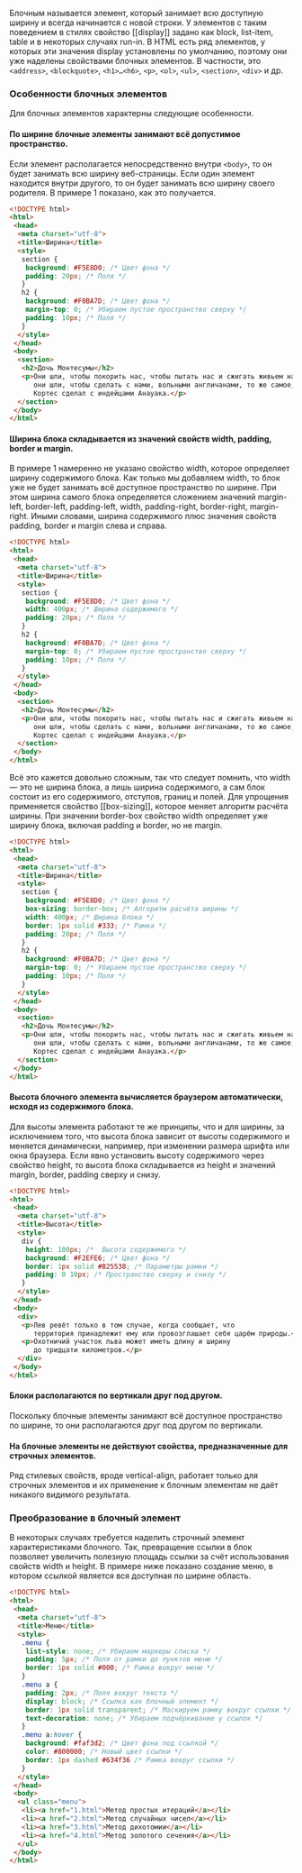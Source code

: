 Блочным называется элемент, который занимает всю доступную ширину и всегда начинается с новой строки. У элементов с таким поведением в стилях свойство [[display]] задано как block, list-item, table и в некоторых случаях run-in. В HTML есть ряд элементов, у которых эти значения display установлены по умолчанию, поэтому они уже наделены свойствами блочных элементов. В частности, это `<address>`, `<blockquote>`, `<h1>…<h6>`, `<p>`, `<ol>`, `<ul>`, `<section>`, `<div>` и др.

### Особенности блочных элементов
Для блочных элементов характерны следующие особенности.

#### По ширине блочные элементы занимают всё допустимое пространство.

Если элемент располагается непосредственно внутри `<body>`, то он будет занимать всю ширину веб-страницы. Если один элемент находится внутри другого, то он будет занимать всю ширину своего родителя. В примере 1 показано, как это получается.

```html
<!DOCTYPE html>
<html>
 <head>
  <meta charset="utf-8">
  <title>Ширина</title>
  <style>
   section {
    background: #F5E8D0; /* Цвет фона */
    padding: 20px; /* Поля */
   }
   h2 {
    background: #F0BA7D; /* Цвет фона */
    margin-top: 0; /* Убираем пустое пространство сверху */
    padding: 10px; /* Поля */
   }
  </style>
 </head>
 <body>
  <section>
   <h2>Дочь Монтесумы</h2>
   <p>Они шли, чтобы покорить нас, чтобы пытать нас и сжигать живьем на кострах, 
      они шли, чтобы сделать с нами, вольными англичанами, то же самое, что 
      Кортес сделал с индейцами Анауака.</p>
  </section>
 </body>
</html>
```

#### Ширина блока складывается из значений свойств width, padding, border и margin.

В примере 1 намеренно не указано свойство width, которое определяет ширину содержимого блока. Как только мы добавляем width, то блок уже не будет занимать всё доступное пространство по ширине. При этом ширина самого блока определяется сложением значений margin-left, border-left, padding-left, width, padding-right, border-right, margin-right. Иными словами, ширина содержимого плюс значения свойств padding, border и margin слева и справа.

```html
<!DOCTYPE html>
<html>
 <head>
  <meta charset="utf-8">
  <title>Ширина</title>
  <style>
   section {
    background: #F5E8D0; /* Цвет фона */
    width: 400px; /* Ширина содержимого */
    padding: 20px; /* Поля */
   }
   h2 {
    background: #F0BA7D; /* Цвет фона */
    margin-top: 0; /* Убираем пустое пространство сверху */
    padding: 10px; /* Поля */
   }
  </style>
 </head>
 <body>
  <section>
   <h2>Дочь Монтесумы</h2>
   <p>Они шли, чтобы покорить нас, чтобы пытать нас и сжигать живьем на кострах, 
      они шли, чтобы сделать с нами, вольными англичанами, то же самое, что 
      Кортес сделал с индейцами Анауака.</p>
  </section>
 </body>
</html>
```

Всё это кажется довольно сложным, так что следует помнить, что width — это не ширина блока, а лишь ширина содержимого, а сам блок состоит из его содержимого, отступов, границ и полей. Для упрощения применяется свойство [[box-sizing]], которое меняет алгоритм расчёта ширины. При значении border-box свойство width определяет уже ширину блока, включая padding и border, но не margin.

```html
<!DOCTYPE html>
<html>
 <head>
  <meta charset="utf-8">
  <title>Ширина</title>
  <style>
   section {
	background: #F5E8D0; /* Цвет фона */
	box-sizing: border-box; /* Алгоритм расчёта ширины */
	width: 400px; /* Ширина блока */
	border: 1px solid #333; /* Рамка */
	padding: 20px; /* Поля */
   }
   h2 {
    background: #F0BA7D; /* Цвет фона */
    margin-top: 0; /* Убираем пустое пространство сверху */
    padding: 10px; /* Поля */
   }
  </style>
 </head>
 <body>
  <section>
   <h2>Дочь Монтесумы</h2>
   <p>Они шли, чтобы покорить нас, чтобы пытать нас и сжигать живьем на кострах, 
      они шли, чтобы сделать с нами, вольными англичанами, то же самое, что 
      Кортес сделал с индейцами Анауака.</p>
  </section>
 </body>
</html>
```

#### Высота блочного элемента вычисляется браузером автоматически, исходя из содержимого блока.

Для высоты элемента работают те же принципы, что и для ширины, за исключением того, что высота блока зависит от высоты содержимого и меняется динамически, например, при изменении размера шрифта или окна браузера. Если явно установить высоту содержимого через свойство height, то высота блока складывается из height и значений margin, border, padding сверху и снизу.

```html
<!DOCTYPE html>
<html>
 <head>
  <meta charset="utf-8">
  <title>Высота</title>
  <style>
   div {
    height: 100px; /*  Высота содержимого */
    background: #F2EFE6; /* Цвет фона */
    border: 1px solid #B25538; /* Параметры рамки */
    padding: 0 10px; /* Пространство сверху и снизу */
   }
  </style>
 </head>
 <body>
  <div>
   <p>Лев ревёт только в том случае, когда сообщает, что 
      территория принадлежит ему или провозглашает себя царём природы.</p>
   <p>Охотничий участок льва может иметь длину и ширину 
      до тридцати километров.</p>
  </div> 
 </body>
</html>
```

#### Блоки располагаются по вертикали друг под другом.

Поскольку блочные элементы занимают всё доступное пространство по ширине, то они располагаются друг под другом по вертикали.

#### На блочные элементы не действуют свойства, предназначенные для строчных элементов.

Ряд стилевых свойств, вроде vertical-align, работает только для строчных элементов и их применение к блочным элементам не даёт никакого видимого результата.

### Преобразование в блочный элемент
В некоторых случаях требуется наделить строчный элемент характеристиками блочного. Так, превращение ссылки в блок позволяет увеличить полезную площадь ссылки за счёт использования свойств width и height. В примере ниже показано создание меню, в котором ссылкой является вся доступная по ширине область.

```html
<!DOCTYPE html>
<html>
 <head>
  <meta charset="utf-8">
  <title>Меню</title>
  <style>
   .menu {
    list-style: none; /* Убираем маркеры списка */
    padding: 5px; /* Поля от рамки до пунктов меню */
    border: 1px solid #000; /* Рамка вокруг меню */
   } 
   .menu a {
    padding: 2px; /* Поля вокруг текста */
    display: block; /* Ссылка как блочный элемент */
    border: 1px solid transparent; /* Маскируем рамку вокруг ссылки */
    text-decoration: none; /* Убираем подчёркивание у ссылок */
   }
   .menu a:hover {
    background: #faf3d2; /* Цвет фона под ссылкой */
    color: #800000; /* Новый цвет ссылки */
    border: 1px dashed #634f36 /* Рамка вокруг ссылки */
   }
  </style>
 </head>
 <body>
  <ul class="menu">
   <li><a href="1.html">Метод простых итераций</a></li>
   <li><a href="2.html">Метод случайных чисел</a></li>
   <li><a href="3.html">Метод дихотомии</a></li>
   <li><a href="4.html">Метод золотого сечения</a></li>
  </ul> 
 </body>
</html>
```

